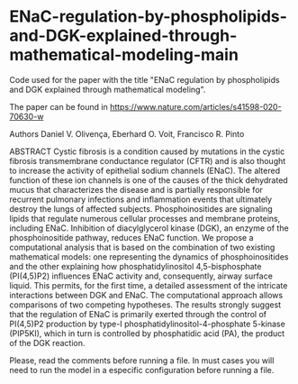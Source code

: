 # ENaC-regulation-by-phospholipids-and-DGK-explained-through-mathematical-modeling-main

Code used for the paper with the title "ENaC regulation by phospholipids and DGK explained through mathematical modeling".

The paper can be found in 
https://www.nature.com/articles/s41598-020-70630-w

Authors
Daniel V. Olivença, Eberhard O. Voit, Francisco R. Pinto

ABSTRACT 
Cystic fibrosis is a condition caused by mutations in the cystic fibrosis transmembrane conductance regulator (CFTR) and is also thought to increase the activity of epithelial sodium channels (ENaC). The altered function of these ion channels is one of the causes of the thick dehydrated mucus that characterizes the disease and is partially responsible for recurrent pulmonary infections and inflammation events that ultimately destroy the lungs of affected subjects. Phosphoinositides are signaling lipids that regulate numerous cellular processes and membrane proteins, including ENaC. Inhibition of diacylglycerol kinase (DGK), an enzyme of the phosphoinositide pathway, reduces ENaC function. We propose a computational analysis that is based on the combination of two existing mathematical models: one representing the dynamics of phosphoinositides and the other explaining how phosphatidylinositol 4,5-bisphosphate (PI(4,5)P2) influences ENaC activity and, consequently, airway surface liquid. This permits, for the first time, a detailed assessment of the intricate interactions between DGK and ENaC.  The computational approach allows comparisons of two competing hypotheses. The results strongly suggest that the regulation of ENaC is primarily exerted through the control of PI(4,5)P2 production by type-I phosphatidylinositol-4-phosphate 5-kinase (PIP5KI), which in turn is controlled by phosphatidic acid (PA), the product of the DGK reaction.  



Please, read the comments before running a file.
In must cases you will need to run the model in a especific configuration before running a file. 
